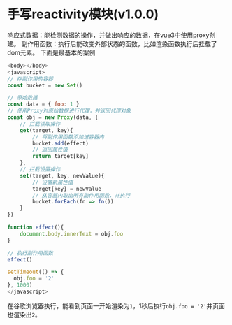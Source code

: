 # 手写reactivity模块(v1.0.0)

响应式数据：能检测数据的操作，并做出响应的数据，在vue3中使用proxy创建。
副作用函数：执行后能改变外部状态的函数，比如渲染函数执行后挂载了dom元素。
下面是最基本的案例

```javascript
<body></body>
<javascript>
// 存副作用的容器
const bucket = new Set()

// 原始数据
const data = { foo: 1 }
// 使用Proxy对原始数据进行代理，并返回代理对象
const obj = new Proxy(data, {
    // 拦截读取操作
    get(target, key){
        // 将副作用函数添加进容器内
        bucket.add(effect)
        // 返回属性值
        return target[key]
    },
    // 拦截设置操作
    set(target, key, newValue){
        // 设置新属性值
        target[key] = newValue
        // 从容器内取出所有副作用函数，并执行
        bucket.forEach(fn => fn())
    }
})

function effect(){
    document.body.innerText = obj.foo
}

// 执行副作用函数
effect()

setTimeout(() => {
  obj.foo = '2'
}, 1000)
</javascript>
```

在谷歌浏览器执行，能看到页面一开始渲染为`1`，1秒后执行`obj.foo = '2'`并页面也渲染出`2`。